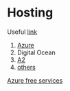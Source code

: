 # Hosting

Useful [link](https://www.odoo.com/forum/help-1/what-is-best-hosting-solution-for-odoo-132162)

1. [Azure](https://azuremarketplace.microsoft.com/en-us/marketplace/apps/bitnami.odoo?tab=overview)
2. Digital Ocean
3. [A2](https://www.a2hosting.com/)
4. [others](https://www.cybrosys.com/blog/odoo-hosting-complete-guide)

[Azure free services](https://azure.microsoft.com/en-us/pricing/free-services/)
